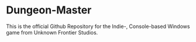 # Dungeon-Master
This is the official Github Repository for the Indie-, Console-based Windows game from Unknown Frontier Studios.

